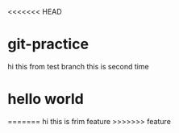 <<<<<<< HEAD
# git-practice
hi this from test branch
this is second time
<h1>hello world</h1>
=======
hi this is frim feature
>>>>>>> feature
